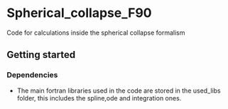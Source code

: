# Spherical_collapse_F90
Code for calculations inside the spherical collapse formalism

## Getting started

### Dependencies
* The main fortran libraries used in the code are stored in the used_libs folder, this includes the spline,ode and integration ones.
